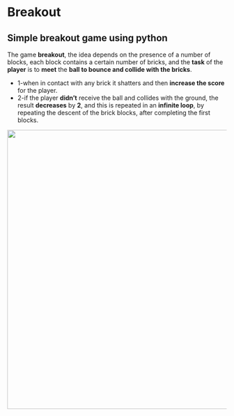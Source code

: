 # Breakout
## Simple breakout game using python
The game **breakout**, the idea depends on the presence of a number of blocks, each block contains a certain number of bricks, and the **task** of the **player** is to **meet** the **ball to bounce and collide with the bricks**. 
* 1-when in contact with any brick it shatters and then **increase the score** for the player.
* 2-if the player **didn’t** receive the ball and collides with the ground, the result **decreases** by **2**, and this is repeated in an **infinite loop**, by repeating the descent of the brick blocks, after completing the first blocks.

<img src="https://media.giphy.com/media/oYyCp6iTyghGJu83tE/giphy.gif" width="600" height="640" />
